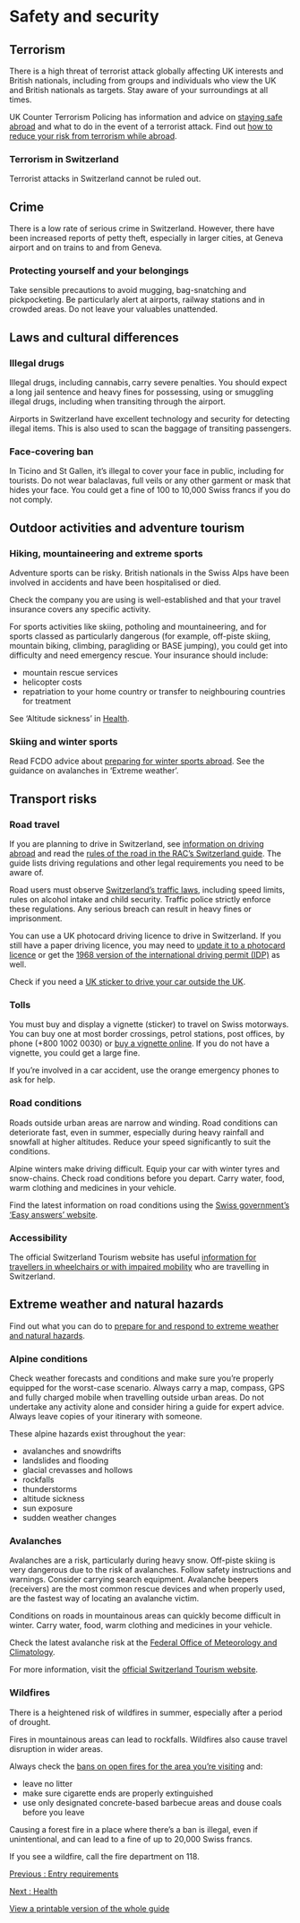# Safety and security

## Terrorism

There is a high threat of terrorist attack globally affecting UK interests and British nationals, including from groups and individuals who view the UK and British nationals as targets. Stay aware of your surroundings at all times.

UK Counter Terrorism Policing has information and advice on [staying safe abroad](https://www.counterterrorism.police.uk/safetyadvice/) and what to do in the event of a terrorist attack. Find out [how to reduce your risk from terrorism while abroad](https://www.gov.uk/guidance/reduce-your-risk-from-terrorism-while-abroad).

### Terrorism in Switzerland

Terrorist attacks in Switzerland cannot be ruled out.

## Crime

There is a low rate of serious crime in Switzerland. However, there have been increased reports of petty theft, especially in larger cities, at Geneva airport and on trains to and from Geneva.

### Protecting yourself and your belongings

Take sensible precautions to avoid mugging, bag-snatching and pickpocketing. Be particularly alert at airports, railway stations and in crowded areas. Do not leave your valuables unattended.

## Laws and cultural differences

### Illegal drugs

Illegal drugs, including cannabis, carry severe penalties. You should expect a long jail sentence and heavy fines for possessing, using or smuggling illegal drugs, including when transiting through the airport.

Airports in Switzerland have excellent technology and security for detecting illegal items. This is also used to scan the baggage of transiting passengers.

### Face-covering ban

In Ticino and St Gallen, it’s illegal to cover your face in public, including for tourists. Do not wear balaclavas, full veils or any other garment or mask that hides your face. You could get a fine of 100 to 10,000 Swiss francs if you do not comply.

## Outdoor activities and adventure tourism

### Hiking, mountaineering and extreme sports

Adventure sports can be risky. British nationals in the Swiss Alps have been involved in accidents and have been hospitalised or died.

Check the company you are using is well-established and that your travel insurance covers any specific activity.

For sports activities like skiing, potholing and mountaineering, and for sports classed as particularly dangerous (for example, off-piste skiing, mountain biking, climbing, paragliding or BASE jumping), you could get into difficulty and need emergency rescue. Your insurance should include:

* mountain rescue services
* helicopter costs
* repatriation to your home country or transfer to neighbouring countries for treatment

See ‘Altitude sickness’ in [Health](/foreign-travel-advice/switzerland/health#health-risks).

### Skiing and winter sports

Read FCDO advice about [preparing for winter sports abroad](https://www.gov.uk/guidance/winter-sports-stay-safe-on-the-slopes). See the guidance on avalanches in ‘Extreme weather’.

## Transport risks

### Road travel

If you are planning to drive in Switzerland, see [information on driving abroad](https://www.gov.uk/driving-abroad) and read the [rules of the road in the RAC’s Switzerland guide](https://www.rac.co.uk/drive/travel/country/switzerland/). The guide lists driving regulations and other legal requirements you need to be aware of.

Road users must observe [Switzerland’s traffic laws](https://www.ch.ch/en/how-behave-road-traffic/), including speed limits, rules on alcohol intake and child security. Traffic police strictly enforce these regulations. Any serious breach can result in heavy fines or imprisonment.

You can use a UK photocard driving licence to drive in Switzerland. If you still have a paper driving licence, you may need to [update it to a photocard licence](https://www.gov.uk/exchange-paper-driving-licence) or get the [1968 version of the international driving permit (IDP)](https://www.gov.uk/driving-abroad/international-driving-permit) as well.

Check if you need a [UK sticker to drive your car outside the UK](https://www.gov.uk/displaying-number-plates/flags-identifiers-and-stickers).

### Tolls

You must buy and display a vignette (sticker) to travel on Swiss motorways. You can buy one at most border crossings, petrol stations, post offices, by phone (+800 1002 0030) or [buy a vignette online](https://www.ch.ch/en/swiss-motorway-sticker/). If you do not have a vignette, you could get a large fine.

If you’re involved in a car accident, use the orange emergency phones to ask for help.

### Road conditions

Roads outside urban areas are narrow and winding. Road conditions can deteriorate fast, even in summer, especially during heavy rainfall and snowfall at higher altitudes. Reduce your speed significantly to suit the conditions.

Alpine winters make driving difficult. Equip your car with winter tyres and snow-chains. Check road conditions before you depart. Carry water, food, warm clothing and medicines in your vehicle.

Find the latest information on road conditions using the [Swiss government’s ‘Easy answers’ website](https://www.ch.ch/en/travel-and-emigrate/useful-travel-information/#car-travel-traffic-information).

### Accessibility

The official Switzerland Tourism website has useful [information for travellers in wheelchairs or with impaired mobility](https://www.myswitzerland.com/en-ch/planning/transport-accommodation/barrier-free-travel/) who are travelling in Switzerland.

## Extreme weather and natural hazards

Find out what you can do to [prepare for and respond to extreme weather and natural hazards](https://www.gov.uk/guidance/tropical-cyclones).

### Alpine conditions

Check weather forecasts and conditions and make sure you’re properly equipped for the worst-case scenario. Always carry a map, compass, GPS and fully charged mobile when travelling outside urban areas. Do not undertake any activity alone and consider hiring a guide for expert advice. Always leave copies of your itinerary with someone.

These alpine hazards exist throughout the year:

* avalanches and snowdrifts
* landslides and flooding
* glacial crevasses and hollows
* rockfalls
* thunderstorms
* altitude sickness
* sun exposure
* sudden weather changes

### Avalanches

Avalanches are a risk, particularly during heavy snow. Off-piste skiing is very dangerous due to the risk of avalanches. Follow safety instructions and warnings. Consider carrying search equipment. Avalanche beepers (receivers) are the most common rescue devices and when properly used, are the fastest way of locating an avalanche victim.

Conditions on roads in mountainous areas can quickly become difficult in winter. Carry water, food, warm clothing and medicines in your vehicle.

Check the latest avalanche risk at the [Federal Office of Meteorology and Climatology](http://www.meteoswiss.admin.ch/home.html?tab=alarm).

For more information, visit the [official Switzerland Tourism website](https://www.myswitzerland.com/en-gb/home.html).

### Wildfires

There is a heightened risk of wildfires in summer, especially after a period of drought.

Fires in mountainous areas can lead to rockfalls. Wildfires also cause travel disruption in wider areas.

Always check the [bans on open fires for the area you’re visiting](https://www.waldbrandgefahr.ch/en/current-measures) and:

* leave no litter
* make sure cigarette ends are properly extinguished
* use only designated concrete-based barbecue areas and douse coals before you leave

Causing a forest fire in a place where there’s a ban is illegal, even if unintentional, and can lead to a fine of up to 20,000 Swiss francs.

If you see a wildfire, call the fire department on 118.

[Previous
:
Entry requirements](/foreign-travel-advice/switzerland/entry-requirements)

[Next
:
Health](/foreign-travel-advice/switzerland/health)

[View a printable version of the whole guide](/foreign-travel-advice/switzerland/print)